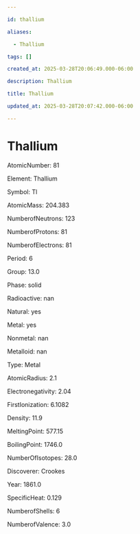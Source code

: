 ```yaml
---

id: thallium

aliases:

  - Thallium

tags: []

created_at: 2025-03-28T20:06:49.000-06:00

description: Thallium

title: Thallium

updated_at: 2025-03-28T20:07:42.000-06:00

---
```




# Thallium

AtomicNumber: 81

Element: Thallium

Symbol: Tl

AtomicMass: 204.383

NumberofNeutrons: 123

NumberofProtons: 81

NumberofElectrons: 81

Period: 6

Group: 13.0

Phase: solid

Radioactive: nan

Natural: yes

Metal: yes

Nonmetal: nan

Metalloid: nan

Type: Metal

AtomicRadius: 2.1

Electronegativity: 2.04

FirstIonization: 6.1082

Density: 11.9

MeltingPoint: 577.15

BoilingPoint: 1746.0

NumberOfIsotopes: 28.0

Discoverer: Crookes

Year: 1861.0

SpecificHeat: 0.129

NumberofShells: 6

NumberofValence: 3.0

